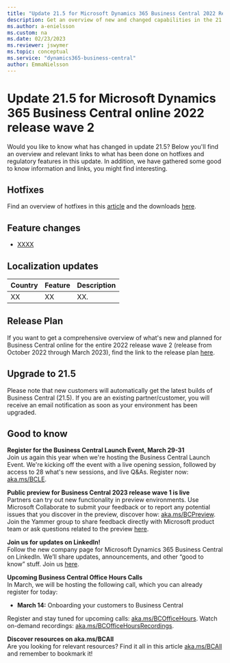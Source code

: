 ```yaml
---
title: "Update 21.5 for Microsoft Dynamics 365 Business Central 2022 Release Wave 2"
description: Get an overview of new and changed capabilities in the 21.5 update of Business Central online, which is part of 2022 release wave 2.
ms.author: a-enielsson
ms.custom: na
ms.date: 02/23/2023
ms.reviewer: jswymer
ms.topic: conceptual
ms.service: "dynamics365-business-central"
author: EmmaNielsson
---
```


# Update 21.5 for Microsoft Dynamics 365 Business Central online 2022 release wave 2

Would you like to know what has changed in update 21.5? Below you'll find an overview and relevant links to what has been done on hotfixes and regulatory features in this update. In addition, we have gathered some good to know information and links, you might find interesting.

## Hotfixes

Find an overview of hotfixes in this [article](https://support.microsoft.com/help/5023401) and the downloads [here](https://aka.ms/BCDownload).


## Feature changes

- [XXXX]()


## Localization updates

| Country| Feature  |Description|
|-------------|--------------|--------------|
| XX | XX | XX.|


## Release Plan

If you want to get a comprehensive overview of what's new and planned for Business Central online for the entire 2022 release wave 2 (release from October 2022 through March 2023), find the link to the release plan [here](/dynamics365-release-plan/2022wave2/smb/dynamics365-business-central/planned-features).

## Upgrade to 21.5

Please note that new customers will automatically get the latest builds of Business Central (21.5). If you are an existing partner/customer, you will receive an email notification as soon as your environment has been upgraded.

## Good to know

**Register for the Business Central Launch Event, March 29-31**  
Join us again this year when we're hosting the Business Central Launch Event. We're kicking off the event with a live opening session, followed by access to 28 what's new sessions, and live Q&As. Register now: [aka.ms/BCLE](https://aka.ms/BCLE).   

**Public preview for Business Central 2023 release wave 1 is live**  
Partners can try out new functionality in preview environments. Use Microsoft Collaborate to submit your feedback or to report any potential issues that you discover in the preview, discover how: [aka.ms/BCPreview](https://aka.ms/BCPreview). Join the Yammer group to share feedback directly with Microsoft product team or ask questions related to the preview [here](https://www.yammer.com/dynamicsnavdev/#/threads/inGroup?type=in_group&feedId=128509960192&view=all).

**Join us for updates on LinkedIn!**  
Follow the new company page for Microsoft Dynamics 365 Business Central on LinkedIn. We’ll share updates, announcements, and other “good to know” stuff. Join us [here](https://www.linkedin.com/company/microsoft-dynamics-365-business-central/). 

**Upcoming Business Central Office Hours Calls**  
In March, we will be hosting the following call, which you can already register for today:

- **March 14:** Onboarding your customers to Business Central

Register and stay tuned for upcoming calls: [aka.ms/BCOfficeHours](https://aka.ms/BCOfficeHours). Watch on-demand recordings: [aka.ms/BCOfficeHoursRecordings](https://aka.ms/BCOfficeHoursRecordings). 

**Discover resources on aka.ms/BCAll**  
Are you looking for relevant resources? Find it all in this article [aka.ms/BCAll](https://aka.ms/BCAll) and remember to bookmark it!
